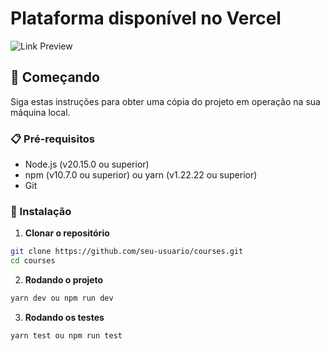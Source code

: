 # Plataforma disponível no Vercel

![Link Preview](https://courses-liart.vercel.app/courses) 

## 🚀 Começando

Siga estas instruções para obter uma cópia do projeto em operação na sua máquina local.

### 📋 Pré-requisitos

- Node.js (v20.15.0 ou superior)
- npm (v10.7.0 ou superior) ou yarn (v1.22.22 ou superior)
- Git 

### 🔧 Instalação

1. **Clonar o repositório**
```bash
git clone https://github.com/seu-usuario/courses.git
cd courses
```

2. **Rodando o projeto**
```bash
yarn dev ou npm run dev
```

3. **Rodando os testes**
```bash
yarn test ou npm run test
````


